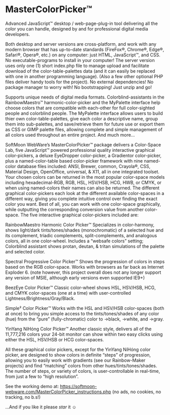 # MasterColorPicker™
Advanced JavaScript™ desktop / web-page-plug-in tool delivering all the color you can handle, designed by and for professional digital media developers.

Both desktop and server versions are cross-platform, and work with any modern browser that has up-to-date standards (FireFox®, Chrome®, Edge®, Safari®, Opera®, etc.) on any computer: just HTML, JavaScript™, and CSS.  No executable-programs to install in your computer!  The server version uses only one (1) short index.php file to manage upload and facilitate download of the color-table-palettes data (and it can easily be replaced with one in another programming language).  (Also a few other optional PHP files deliver handy tools for the project).
No external dependencies!  No package manager to worry with!  No bootstrapping!  Just unzip and go!

Supports unique needs of digital media formats.
Colorblind-assistants in the RainbowMaestro™ harmonic-color-picker and the MyPalette interface help choose colors that are compatible with each-other for full color-sighted people and colorblind people.
The MyPalette interface allows users to build thier own color-table-palettes, give each color a descriptive name, group them into sub-palettes, and save/retrieve them for future use or export them as CSS or GIMP palette files, allowing complete and simple management of all colors used throughout an entire project.
And much more...

SoftMoon WebWare’s MasterColorPicker™ package delivers a Color-Space Lab, five JavaScript™ powered professional quality interactive graphical color-pickers, a deluxe EyeDropper color-picker, a Gradientor color-picker, plus a named-color-table based color-picker framework with nine named-color database files included: ANSI, Brewer, common, Crayola®, CSS, Material Design, OpenOffice, universal, & X11, all in one integrated toolset.  Your chosen colors can be returned in the most popular color-space models including hexadecimal-RGB, RGB, HSL, HSV/HSB, HCG, HWB, or CMYK, or when using named-colors their names can also be returned.  The different graphical color-pickers each look at the different available color-spaces in a different way, giving you complete intuitive control over finding the exact color you want.  Best of all, you can work with one color-space graphically, while outputting the corresponding conversion value from another color-space.  The five interactive graphical color-pickers included are:

RainbowMaestro Harmonic Color Picker™
    Specializes in color-harmony, shows light/dark tints/tones/shades (monochromatic) of a selected hue and its complement, triadic complements, split-complements, and analogous colors, all in one color-wheel. Includes a “websafe colors” setting;  Colorblind assistant shows protan, deutan, & tritan simulations of the palette and selected color.
    
Spectral Progressive Color Picker™
    Shows the progression of colors in steps based on the RGB color-space.  Works with browsers as far back as Internet Exploder 6. (note however, this project overall does not any longer support any version of MSIE, although early versions even supported IE9+)
    
BeezEye Color Picker™
    Classic color-wheel shows HSL, HSV/HSB, HCG, and CMYK color-spaces (one at a time) with user-controlled Lightness/Brightness/Gray/Black.
    
Simple² Color Picker™
    Works with the HSL and HSV/HSB color-spaces (both at once) to bring you simple access to the tints/tones/shades of any color (hue) from the “pure” (fully-chromatic) color to →black, →white, and →gray.
    
YinYang NíHóng Color Picker™
    Another classic style, delivers all of the 11,777,216 colors your 24-bit monitor can show within two easy clicks using either the HSL, HSV/HSB or HCG color-spaces.

All these graphical color pickers, except for the YinYang NíHóng color picker, are designed to show colors in definite “steps” of progression, allowing you to easily work with gradients (see our Rainbow-Maker projects) and find “matching” colors from other hues/tints/tones/shades.  The number of steps, or variety of colors, is user-controllable in real-time, from just a few to “high resolution”.

See the working demo at:
https://softmoon-webware.com/MasterColorPicker_instructions.php
(no ads, no cookies, no tracking, no b.s!)

...And if you like it please *star* it ☺
